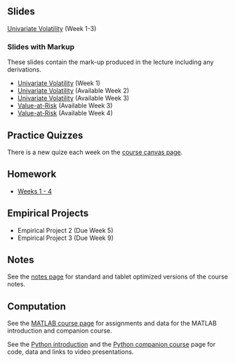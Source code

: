 <!--
.. title: Financial Econometrics II
.. slug: hilary-term
.. date: 2020-01-27 17:51:04 UTC
.. tags: teaching, mfe
.. category: teaching 
.. link: 
.. description: Teaching resources for MFE Financial Econometrics II
.. type: text
.. jumbotron_color: #002147
.. jumbotron_light: True
.. jumbotron: MFE Financial Econometrics II
.. jumbotron_text: The most-up-to-date information on MFE Financial Econometrics II
-->

## Slides

[Univariate Volatility](/files/teaching/mfe/slides/univariate-volatility-2019-2020.pdf) (Week 1-3)


### Slides with Markup

These slides contain the mark-up produced in the lecture including any derivations.

* [Univariate Volatility](/files/teaching/mfe/markup/univariate-volatility-2019-2020-week-1.pdf) (Week 1)
* [Univariate Volatility](#) (Available Week 2)
* [Univariate Volatility](#) (Available Week 3)
* [Value-at-Risk](#) (Available Week 3)
* [Value-at-Risk](#) (Available Week 4)

## Practice Quizzes
There is a new quize each week on the [course canvas page](https://canvas.sbs.ox.ac.uk/courses/1219). 

## Homework

* [Weeks 1 - 4](/files/teaching/mfe/homework/ht_assignments_weeks_1_to_4.pdf)

## Empirical Projects

* Empirical Project 2 (Due Week 5)
* Empirical Project 3 (Due Week 9)

## Notes

See the [notes page](/teaching/mfe/notes/) for standard and tablet optimized versions of the course notes.

## Computation

See the [MATLAB course page](/teaching/matlab/course/) for assignments and data
for the MATLAB introduction and companion course.

See the [Python introduction](/teaching/pytohn/course/) and the
[Python companion course](/teaching/python/companion-course/) page for
code, data and links to video presentations.